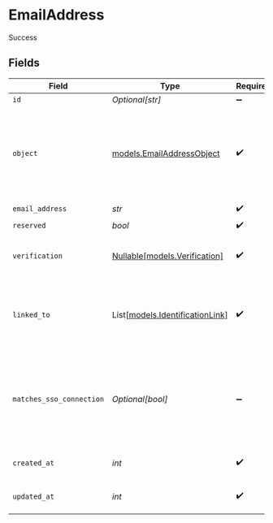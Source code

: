 # EmailAddress

Success


## Fields

| Field                                                                                  | Type                                                                                   | Required                                                                               | Description                                                                            | Example                                                                                |
| -------------------------------------------------------------------------------------- | -------------------------------------------------------------------------------------- | -------------------------------------------------------------------------------------- | -------------------------------------------------------------------------------------- | -------------------------------------------------------------------------------------- |
| `id`                                                                                   | *Optional[str]*                                                                        | :heavy_minus_sign:                                                                     | N/A                                                                                    | email_id_56789                                                                         |
| `object`                                                                               | [models.EmailAddressObject](../models/emailaddressobject.md)                           | :heavy_check_mark:                                                                     | String representing the object's type. Objects of the same type share the same value.<br/> | email_address                                                                          |
| `email_address`                                                                        | *str*                                                                                  | :heavy_check_mark:                                                                     | N/A                                                                                    | example@clerk.com                                                                      |
| `reserved`                                                                             | *bool*                                                                                 | :heavy_check_mark:                                                                     | N/A                                                                                    | false                                                                                  |
| `verification`                                                                         | [Nullable[models.Verification]](../models/verification.md)                             | :heavy_check_mark:                                                                     | N/A                                                                                    | {<br/>"status": "verified",<br/>"strategy": "admin"<br/>}                              |
| `linked_to`                                                                            | List[[models.IdentificationLink](../models/identificationlink.md)]                     | :heavy_check_mark:                                                                     | N/A                                                                                    | [<br/>{<br/>"type": "oauth_google",<br/>"id": "link_12345"<br/>}<br/>]                 |
| `matches_sso_connection`                                                               | *Optional[bool]*                                                                       | :heavy_minus_sign:                                                                     | Indicates whether this email address domain matches an active enterprise connection.<br/> |                                                                                        |
| `created_at`                                                                           | *int*                                                                                  | :heavy_check_mark:                                                                     | Unix timestamp of creation<br/>                                                        | 1615458901                                                                             |
| `updated_at`                                                                           | *int*                                                                                  | :heavy_check_mark:                                                                     | Unix timestamp of creation<br/>                                                        | 1615459001                                                                             |
